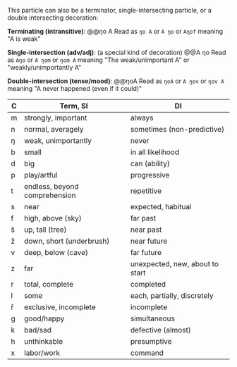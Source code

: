This particle can also be a terminator, single-intersecting particle, or a double intersecting decoration:

**Terminating (intransitive)**:
@@ŋo A
Read as `ŋo A` or `A ŋo` or `Aŋof` meaning "A is weak"

**Single-intersection (adv/adj)**: (a special kind of decoration)
@@A ŋo
Read as `Aŋo` or `A ŋom` or `ŋom A` meaning "The weak/unimportant A" or "weakly/unimportantly A"

**Double-intersection (tense/mood)**:
@@ŋoA
Read as `ŋoA` or `A ŋov` or `ŋov A` meaning "A never happened (even if it could)"

C | Term, SI | DI
-|-|-
m | strongly, important | always
n | normal, averagely | sometimes (non-predictive)
ŋ | weak, unimportantly | never
b | small | in all likelihood
d | big | can (ability)
p | play/artful | progressive
t | endless, beyond comprehension | repetitive
s | near | expected, habitual
f | high, above (sky) | far past
š | up, tall (tree) | near past
ž | down, short (underbrush) | near future
v | deep, below (cave) | far future
z | far | unexpected, new, about to start
r | total, complete | completed
l | some | each, partially, discretely
ř | exclusive, incomplete | incomplete
g | good/happy | simultaneous
k | bad/sad | defective (almost) 
h | unthinkable | presumptive
x | labor/work | command
